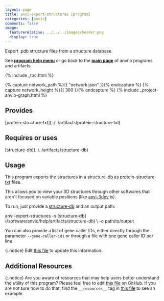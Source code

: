 ```yaml
---
layout: page
title: anvi-export-structures [program]
categories: [anvio]
comments: false
image:
  featurerelative: ../../../images/header.png
  display: true
---
```


Export .pdb structure files from a structure database.

See **[program help menu](../../../vignette#anvi-export-structures)** or go back to the **[main page](../../)** of anvi'o programs and artifacts.


{% include _toc.html %}
<div id="svg" class="subnetwork"></div>
{% capture network_path %}{{ "network.json" }}{% endcapture %}
{% capture network_height %}{{ 300 }}{% endcapture %}
{% include _project-anvio-graph.html %}


## Provides

<p style="text-align: left" markdown="1"><span class="artifact-p">[protein-structure-txt](../../artifacts/protein-structure-txt)</span></p>

## Requires or uses

<p style="text-align: left" markdown="1"><span class="artifact-r">[structure-db](../../artifacts/structure-db)</span></p>

## Usage


This program exports the structures in a <span class="artifact-n">[structure-db](/software/anvio/help/artifacts/structure-db)</span> as <span class="artifact-n">[protein-structure-txt](/software/anvio/help/artifacts/protein-structure-txt)</span> files. 

This allows you to view your 3D structures through other softwares that aren't focused on variable positions (like <span class="artifact-n">[anvi-3dev](/software/anvio/help/programs/anvi-3dev)</span> is). 

To run, just provide a <span class="artifact-n">[structure-db](/software/anvio/help/artifacts/structure-db)</span> and an output path:

<div class="codeblock" markdown="1">
anvi&#45;export&#45;structures &#45;s <span class="artifact&#45;n">[structure&#45;db](/software/anvio/help/artifacts/structure&#45;db)</span> \
                       &#45;o path/to/output
</div>

You can also provide a list of gene caller IDs, either directly through the parameter `--gene-caller-ids` or through a file with one gene caller ID per line. 


{:.notice}
Edit [this file](https://github.com/merenlab/anvio/tree/master/anvio/docs/programs/anvi-export-structures.md) to update this information.


## Additional Resources



{:.notice}
Are you aware of resources that may help users better understand the utility of this program? Please feel free to edit [this file](https://github.com/merenlab/anvio/tree/master/bin/anvi-export-structures) on GitHub. If you are not sure how to do that, find the `__resources__` tag in [this file](https://github.com/merenlab/anvio/blob/master/bin/anvi-interactive) to see an example.
